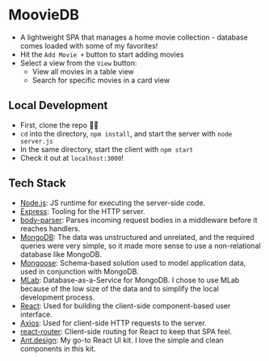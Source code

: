 # MoovieDB
- A lightweight SPA that manages a home movie collection - database comes loaded with some of my favorites!
- Hit the `Add Movie +` button to start adding movies
- Select a view from the `View` button:
  - View all movies in a table view
  - Search for specific movies in a card view


## Local Development
- First, clone the repo 👯‍♀️
- `cd` into the directory, `npm install`, and start the server with `node server.js`
- In the same directory, start the client with `npm start`
- Check it out at `localhost:3000`!


## Tech Stack
- [Node.js](https://github.com/nodejs/node): JS runtime for executing the server-side code.
- [Express](https://github.com/expressjs/express): Tooling for the HTTP server.
- [body-parser](https://github.com/expressjs/body-parser): Parses incoming request bodies in a middleware before it reaches handlers.
- [MongoDB](https://www.mongodb.com/): The data was unstructured and unrelated, and the required queries were very simple, so it made more sense to use a non-relational database like MongoDB.
- [Mongoose](https://github.com/Automattic/mongoose): Schema-based solution used to model application data, used in conjunction with MongoDB.
- [MLab](https://mlab.com/): Database-as-a-Service for MongoDB. I chose to use MLab because of the low size of the data and to simplify the local development process.
- [React](https://github.com/facebook/react): Used for building the client-side component-based user interface.
- [Axios](https://www.npmjs.com/package/axios): Used for client-side HTTP requests to the server.
- [react-router](https://github.com/ReactTraining/react-router): Client-side routing for React to keep that SPA feel.
- [Ant.design](https://ant.design/): My go-to React UI kit. I love the simple and clean components in this kit.

